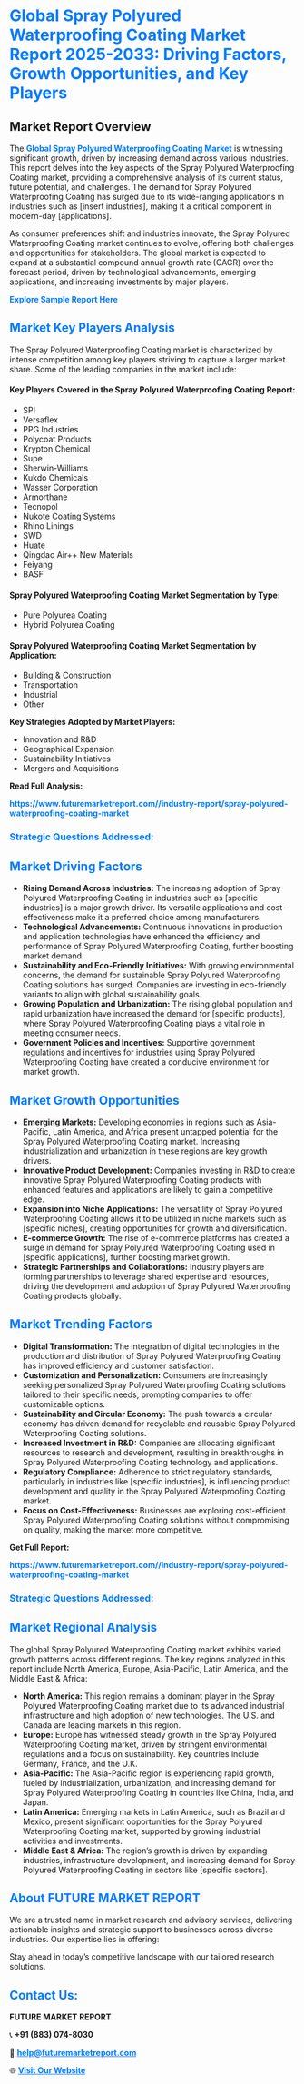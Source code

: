 <h1 style="color: #007BFF;">Global Spray Polyured Waterproofing Coating Market Report 2025-2033: Driving Factors, Growth Opportunities, and Key Players</h1>

<section id="overview">
<h2>Market Report Overview</h2>
<p>The <a href="https://www.futuremarketreport.com//industry-report/spray-polyured-waterproofing-coating-market" style="color: #007BFF; text-decoration: none;"><strong>Global Spray Polyured Waterproofing Coating Market</strong></a> is witnessing significant growth, driven by increasing demand across various industries. This report delves into the key aspects of the Spray Polyured Waterproofing Coating market, providing a comprehensive analysis of its current status, future potential, and challenges. The demand for Spray Polyured Waterproofing Coating has surged due to its wide-ranging applications in industries such as [insert industries], making it a critical component in modern-day [applications].</p>
<p>As consumer preferences shift and industries innovate, the Spray Polyured Waterproofing Coating market continues to evolve, offering both challenges and opportunities for stakeholders. The global market is expected to expand at a substantial compound annual growth rate (CAGR) over the forecast period, driven by technological advancements, emerging applications, and increasing investments by major players.</p>
</section>

<section id="overview">
<p><a href="https://www.futuremarketreport.com//request-sample/reportId=49001" style="color: #007BFF; text-decoration: none;"><strong>Explore Sample Report Here</strong></a></p>
</section>

<section id="key-players">
<h2 style="color: #007BFF;">Market Key Players Analysis</h2>
<p>The Spray Polyured Waterproofing Coating market is characterized by intense competition among key players striving to capture a larger market share. Some of the leading companies in the market include:</p>
<h4>Key Players Covered in the Spray Polyured Waterproofing Coating Report:</h4>
<ul><li>SPI</li><li>Versaflex</li><li>PPG Industries</li><li>Polycoat Products</li><li>Krypton Chemical</li><li>Supe</li><li>Sherwin-Williams</li><li>Kukdo Chemicals</li><li>Wasser Corporation</li><li>Armorthane</li><li>Tecnopol</li><li>Nukote Coating Systems</li><li>Rhino Linings</li><li>SWD</li><li>Huate</li><li>Qingdao Air++ New Materials</li><li>Feiyang</li><li>BASF</li></ul>
<h4>Spray Polyured Waterproofing Coating Market Segmentation by Type:</h4>
<ul><li>Pure Polyurea Coating</li><li>Hybrid Polyurea Coating</li></ul>

<h4>Spray Polyured Waterproofing Coating Market Segmentation by Application:</h4>
<ul><li>Building &amp; Construction</li><li>Transportation</li><li>Industrial</li><li>Other</li></ul>
<p><strong>Key Strategies Adopted by Market Players:</strong></p>
<ul>
<li>Innovation and R&D</li>
<li>Geographical Expansion</li>
<li>Sustainability Initiatives</li>
<li>Mergers and Acquisitions</li>
</ul>
</section>

<section>
<p><strong>Read Full Analysis: </strong></p><a href="https://www.futuremarketreport.com//industry-report/spray-polyured-waterproofing-coating-market" style="color: #007BFF; text-decoration: none;"><strong>https://www.futuremarketreport.com//industry-report/spray-polyured-waterproofing-coating-market</strong></a>
<h3 style="color: #007BFF;">Strategic Questions Addressed:</h3>
</section>

<section id="driving-factors">
<h2 style="color: #007BFF;">Market Driving Factors</h2>
<ul>
<li><strong>Rising Demand Across Industries:</strong> The increasing adoption of Spray Polyured Waterproofing Coating in industries such as [specific industries] is a major growth driver. Its versatile applications and cost-effectiveness make it a preferred choice among manufacturers.</li>
<li><strong>Technological Advancements:</strong> Continuous innovations in production and application technologies have enhanced the efficiency and performance of Spray Polyured Waterproofing Coating, further boosting market demand.</li>
<li><strong>Sustainability and Eco-Friendly Initiatives:</strong> With growing environmental concerns, the demand for sustainable Spray Polyured Waterproofing Coating solutions has surged. Companies are investing in eco-friendly variants to align with global sustainability goals.</li>
<li><strong>Growing Population and Urbanization:</strong> The rising global population and rapid urbanization have increased the demand for [specific products], where Spray Polyured Waterproofing Coating plays a vital role in meeting consumer needs.</li>
<li><strong>Government Policies and Incentives:</strong> Supportive government regulations and incentives for industries using Spray Polyured Waterproofing Coating have created a conducive environment for market growth.</li>
</ul>
</section>

<section id="growth-opportunities">
<h2 style="color: #007BFF;">Market Growth Opportunities</h2>
<ul>
<li><strong>Emerging Markets:</strong> Developing economies in regions such as Asia-Pacific, Latin America, and Africa present untapped potential for the Spray Polyured Waterproofing Coating market. Increasing industrialization and urbanization in these regions are key growth drivers.</li>
<li><strong>Innovative Product Development:</strong> Companies investing in R&D to create innovative Spray Polyured Waterproofing Coating products with enhanced features and applications are likely to gain a competitive edge.</li>
<li><strong>Expansion into Niche Applications:</strong> The versatility of Spray Polyured Waterproofing Coating allows it to be utilized in niche markets such as [specific niches], creating opportunities for growth and diversification.</li>
<li><strong>E-commerce Growth:</strong> The rise of e-commerce platforms has created a surge in demand for Spray Polyured Waterproofing Coating used in [specific applications], further boosting market growth.</li>
<li><strong>Strategic Partnerships and Collaborations:</strong> Industry players are forming partnerships to leverage shared expertise and resources, driving the development and adoption of Spray Polyured Waterproofing Coating products globally.</li>
</ul>
</section>

<section id="trending-factors">
<h2 style="color: #007BFF;">Market Trending Factors</h2>
<ul>
<li><strong>Digital Transformation:</strong> The integration of digital technologies in the production and distribution of Spray Polyured Waterproofing Coating has improved efficiency and customer satisfaction.</li>
<li><strong>Customization and Personalization:</strong> Consumers are increasingly seeking personalized Spray Polyured Waterproofing Coating solutions tailored to their specific needs, prompting companies to offer customizable options.</li>
<li><strong>Sustainability and Circular Economy:</strong> The push towards a circular economy has driven demand for recyclable and reusable Spray Polyured Waterproofing Coating solutions.</li>
<li><strong>Increased Investment in R&D:</strong> Companies are allocating significant resources to research and development, resulting in breakthroughs in Spray Polyured Waterproofing Coating technology and applications.</li>
<li><strong>Regulatory Compliance:</strong> Adherence to strict regulatory standards, particularly in industries like [specific industries], is influencing product development and quality in the Spray Polyured Waterproofing Coating market.</li>
<li><strong>Focus on Cost-Effectiveness:</strong> Businesses are exploring cost-efficient Spray Polyured Waterproofing Coating solutions without compromising on quality, making the market more competitive.</li>
</ul>
</section>

<section>
<p><strong>Get Full Report: </strong></p><a href="https://www.futuremarketreport.com//industry-report/spray-polyured-waterproofing-coating-market" style="color: #007BFF; text-decoration: none;"><strong>https://www.futuremarketreport.com//industry-report/spray-polyured-waterproofing-coating-market</strong></a>
<h3 style="color: #007BFF;">Strategic Questions Addressed:</h3>
</section>


<section id="regional-analysis">
<h2 style="color: #007BFF;">Market Regional Analysis</h2>
<p>The global Spray Polyured Waterproofing Coating market exhibits varied growth patterns across different regions. The key regions analyzed in this report include North America, Europe, Asia-Pacific, Latin America, and the Middle East & Africa:</p>
<ul>
<li><strong>North America:</strong> This region remains a dominant player in the Spray Polyured Waterproofing Coating market due to its advanced industrial infrastructure and high adoption of new technologies. The U.S. and Canada are leading markets in this region.</li>
<li><strong>Europe:</strong> Europe has witnessed steady growth in the Spray Polyured Waterproofing Coating market, driven by stringent environmental regulations and a focus on sustainability. Key countries include Germany, France, and the U.K.</li>
<li><strong>Asia-Pacific:</strong> The Asia-Pacific region is experiencing rapid growth, fueled by industrialization, urbanization, and increasing demand for Spray Polyured Waterproofing Coating in countries like China, India, and Japan.</li>
<li><strong>Latin America:</strong> Emerging markets in Latin America, such as Brazil and Mexico, present significant opportunities for the Spray Polyured Waterproofing Coating market, supported by growing industrial activities and investments.</li>
<li><strong>Middle East & Africa:</strong> The region’s growth is driven by expanding industries, infrastructure development, and increasing demand for Spray Polyured Waterproofing Coating in sectors like [specific sectors].</li>
</ul>
</section>

<footer>
<h2 style="color: #007BFF;">About FUTURE MARKET REPORT</h2>
<p>We are a trusted name in market research and advisory services, delivering actionable insights and strategic support to businesses across diverse industries. Our expertise lies in offering:</p>

<p>Stay ahead in today’s competitive landscape with our tailored research solutions.</p>

<h2 style="color: #007BFF;">Contact Us:</h2>
<p><strong>FUTURE MARKET REPORT</strong></p>
<p>📞 <strong>+91 (883) 074-8030</strong></p>
<p>📧 <strong><a href="mailto:help@futuremarketreport.com" style="color: #007BFF;">help@futuremarketreport.com</a></strong></p>
<p>🌐 <strong><a href="https://www.futuremarketreport.com/" style="color: #007BFF;">Visit Our Website</a></strong></p>
</footer>